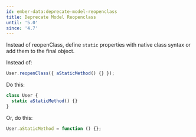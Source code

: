 ```yaml
---
id: ember-data:deprecate-model-reopenclass
title: Deprecate Model Reopenclass
until: '5.0'
since: '4.7'
---
```


Instead of reopenClass, define `static` properties with native class syntax or add them to the final object.

Instead of:

```js
User.reopenClass({ aStaticMethod() {} });
```

Do this:

```js
class User {
  static aStaticMethod() {}
}
```

Or, do this:

```js
User.aStaticMethod = function () {};
```
